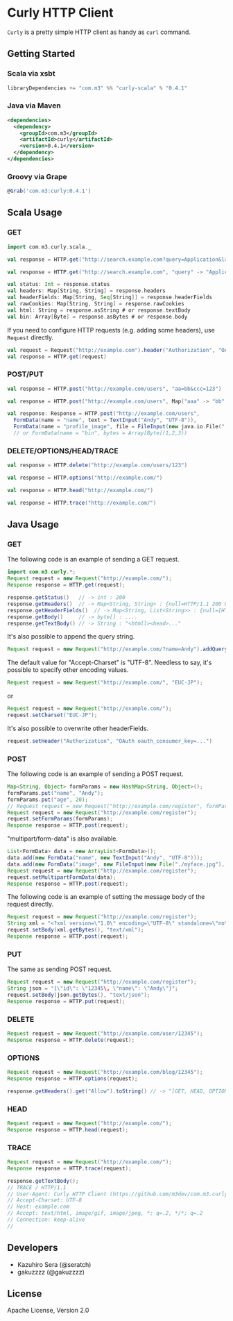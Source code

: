 # Curly HTTP Client

`Curly` is a pretty simple HTTP client as handy as `curl` command.

## Getting Started

### Scala via xsbt

```scala
libraryDependencies += "com.m3" %% "curly-scala" % "0.4.1"
```

### Java via Maven

```xml
<dependencies>
  <dependency>
    <groupId>com.m3</groupId>
    <artifactId>curly</artifactId>
    <version>0.4.1</version>
  </dependency>
</dependencies>
```

### Groovy via Grape

```groovy
@Grab('com.m3:curly:0.4.1')
```

## Scala Usage

### GET

```scala
import com.m3.curly.scala._

val response = HTTP.get("http://search.example.com?query=Application&lang=Scala")

val response = HTTP.get("http://search.example.com", "query" -> "Application", "lang" -> "Scala")

val status: Int = response.status
val headers: Map[String, String] = response.headers
val headerFields: Map[String, Seq[String]] = response.headerFields
val rawCookies: Map[String, String] = response.rawCookies
val html: String = response.asString # or response.textBody
val bin: Array[Byte] = response.asBytes # or response.body
```

If you need to configure HTTP requests (e.g. adding some headers), use `Request` directly.

```scala
val request = Request("http://example.com").header("Authorization", "OAuth realm: ...")
val response = HTTP.get(request)
```

### POST/PUT

```scala
val response = HTTP.post("http://example.com/users", "aa=bb&ccc=123")

val response = HTTP.post("http://example.com/users", Map("aaa" -> "bb", "ccc" -> 123))

val response: Response = HTTP.post("http://example.com/users",
  FormData(name = "name", text = TextInput("Andy", "UTF-8")),
  FormData(name = "profile_image", file = FileInput(new java.io.File("./myface.jpg"), "myface.jpg"), "image/jpeg"))
  // or FormData(name = "bin", bytes = Array[Byte](1,2,3))
```

### DELETE/OPTIONS/HEAD/TRACE

```scala
val response = HTTP.delete("http://example.com/users/123")

val response = HTTP.options("http://example.com/")

val response = HTTP.head("http://example.com/")

val response = HTTP.trace("http://example.com/")
```

## Java Usage

### GET

The following code is an example of sending a GET request.

```java
import com.m3.curly.*;
Request request = new Request("http://example.com/");
Response response = HTTP.get(request);

response.getStatus()   // -> int : 200
response.getHeaders()  // -> Map<String, String> : {null=HTTP/1.1 200 OK, ETag="33414 ...
response.getHeaderFields()  // -> Map<String, List<String>> : {null=[HTTP/1.1 200 OK], ETag=["33414 ...
response.getBody()     // -> byte[] : ....
response.getTextBody() // -> String : "<htmll><head>..."
```

It's also possible to append the query string.

```java
Request request = new Request("http://example.com/?name=Andy").addQueryParam("age", 20);
````

The default value for "Accept-Charset" is "UTF-8". Needless to say, it's possible to specify other encoding values.

```java
Request request = new Request("http://example.com/", "EUC-JP");
```

or

```java
Request request = new Request("http://example.com/");
request.setCharset("EUC-JP");
```

It's also possible to overwrite other headerFields.

```java
request.setHeader("Authorization", "OAuth oauth_consumer_key=...")
```

### POST

The following code is an example of sending a POST request.

```java
Map<String, Object> formParams = new HashMap<String, Object>();
formParams.put("name", "Andy");
formParams.put("age", 20);
// Request request = new Request("http://example.com/register", formParams);
Request request = new Request("http://example.com/register");
request.setFormParams(formParams);
Response response = HTTP.post(request);
```

"multipart/form-data" is also available.

```java
List<FormData> data = new ArrayList<FormData>();
data.add(new FormData("name", new TextInput("Andy", "UTF-8")));
data.add(new FormData("image", new FileInput(new File("./myface.jpg"), "myface.jpg"), "image/jpeg"));
Request request = new Request("http://example.com/register");
request.setMultipartFormData(data);
Response response = HTTP.post(request);
```

The following code is an example of setting the message body of the request directly.

```java
Request request = new Request("http://example.com/register");
String xml = "<?xml version=\"1.0\" encoding=\"UTF-8\" standalone=\"no\" ?><user><id>1234</id><name>Andy</name></user>";
request.setBody(xml.getBytes(), "text/xml");
Response response = HTTP.post(request);
```

### PUT

The same as sending POST request.

```java
Request request = new Request("http://example.com/register");
String json = "{\"id\": \"12345\, \"name\": \"Andy\"}";
request.setBody(json.getBytes(), "text/json");
Response response = HTTP.put(request);
```

### DELETE

```java
Request request = new Request("http://example.com/user/12345");
Response response = HTTP.delete(request);
```

### OPTIONS

```java
Request request = new Request("http://example.com/blog/12345");
Response response = HTTP.options(request);

response.getHeaders().get("Allow").toString() // -> "[GET, HEAD, OPTIONS, TRACE]"
```

### HEAD

```java
Request request = new Request("http://example.com/");
Response response = HTTP.head(request);
```

### TRACE

```java
Request request = new Request("http://example.com/");
Response response = HTTP.trace(request);

response.getTextBody();
// TRACE / HTTP/1.1
// User-Agent: Curly HTTP Client (https://github.com/m3dev/com.m3.curly)
// Accept-Charset: UTF-8
// Host: example.com
// Accept: text/html, image/gif, image/jpeg, *; q=.2, */*; q=.2
// Connection: keep-alive
//
```

## Developers

- Kazuhiro Sera (@seratch)
- gakuzzzz (@gakuzzzz)

## License

Apache License, Version 2.0


